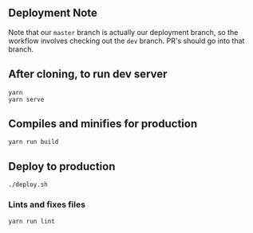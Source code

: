 ## Deployment Note
Note that our `master` branch is actually our deployment branch, so the workflow involves checking out the `dev` branch. PR's should go into that branch.

## After cloning, to run dev server
```
yarn
yarn serve
```
## Compiles and minifies for production
```
yarn run build
```

## Deploy to production
```
./deploy.sh
```

### Lints and fixes files
```
yarn run lint
```